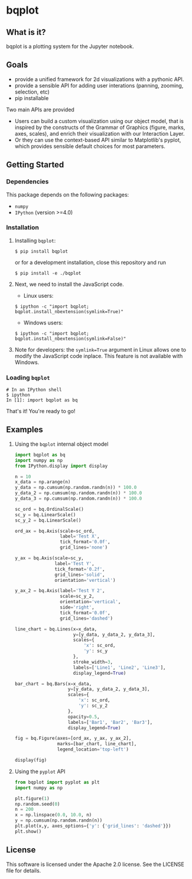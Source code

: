 bqplot
======

What is it?
-----------

bqplot is a plotting system for the Jupyter notebook.

Goals
-----

-   provide a unified framework for 2d visualizations with a pythonic API.
-   provide a sensible API for adding user interations (panning, zooming, selection, etc)
-   pip installable

Two main APIs are provided

- Users can build a custom visualization using our object model, that is inspired by
  the constructs of the Grammar of Graphics (figure, marks, axes, scales), and enrich their
  visualization with our Interaction Layer.
- Or they can use the context-based API similar to Matplotlib's pyplot, which provides
  sensible default choices for most parameters.

Getting Started
---------------

### Dependencies

This package depends on the following packages:

-   `numpy`
-   `IPython` (version >=4.0)

### Installation

1. Installing `bqplot`:

    ```
    $ pip install bqplot
    ```

    or for a development installation, close this repository and run

    ```
    $ pip install -e ./bqplot
    ```

2. Next, we need to install the JavaScript code.

    - Linux users:

    ```
    $ ipython -c "import bqplot; bqplot.install_nbextension(symlink=True)"
    ```

    - Windows users:

    ```
    $ ipython -c "import bqplot; bqplot.install_nbextension(symlink=False)"
    ```

3. Note for developers: the `symlink=True` argument in Linux allows one to
   modify the JavaScript code inplace. This feature is not available with Windows.


### Loading `bqplot`
    # In an IPython shell
    $ ipython
    In [1]: import bqplot as bq

That's it! You're ready to go!

Examples
--------

1. Using the `bqplot` internal object model


    ```python
    import bqplot as bq
    import numpy as np
    from IPython.display import display

    n = 10
    x_data = np.arange(n)
    y_data = np.cumsum(np.random.randn(n)) * 100.0
    y_data_2 = np.cumsum(np.random.randn(n)) * 100.0
    y_data_3 = np.cumsum(np.random.randn(n)) * 100.0

    sc_ord = bq.OrdinalScale()
    sc_y = bq.LinearScale()
    sc_y_2 = bq.LinearScale()

    ord_ax = bq.Axis(scale=sc_ord,
                     label='Test X',
                     tick_format='0.0f',
                     grid_lines='none')

    y_ax = bq.Axis(scale=sc_y,
                   label='Test Y',
                   tick_format='0.2f',
                   grid_lines='solid',
                   orientation='vertical')

    y_ax_2 = bq.Axis(label='Test Y 2',
                     scale=sc_y_2,
                     orientation='vertical',
                     side='right',
                     tick_format='0.0f',
                     grid_lines='dashed')

    line_chart = bq.Lines(x=x_data,
                          y=[y_data, y_data_2, y_data_3],
                          scales={
                              'x': sc_ord,
                              'y': sc_y
                          },
                          stroke_width=3,
                          labels=['Line1', 'Line2', 'Line3'],
                          display_legend=True)

    bar_chart = bq.Bars(x=x_data,
                        y=[y_data, y_data_2, y_data_3],
                        scales={
                            'x': sc_ord,
                            'y': sc_y_2
                        },
                        opacity=0.5,
                        labels=['Bar1', 'Bar2', 'Bar3'],
                        display_legend=True)

    fig = bq.Figure(axes=[ord_ax, y_ax, y_ax_2],
                    marks=[bar_chart, line_chart],
                    legend_location='top-left')

    display(fig)
    ```

2. Using the `pyplot` API

    ```python
    from bqplot import pyplot as plt
    import numpy as np

    plt.figure(1)
    np.random.seed(0)
    n = 200
    x = np.linspace(0.0, 10.0, n)
    y = np.cumsum(np.random.randn(n))
    plt.plot(x,y, axes_options={'y': {'grid_lines': 'dashed'}})
    plt.show()
    ```

License
-------

This software is licensed under the Apache 2.0 license. See the LICENSE file
for details.

